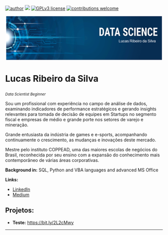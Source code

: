 [![author](https://img.shields.io/badge/author-lucasrs-blue.svg)](https://www.linkedin.com/in/lucas-ribeiro-silva/) [![](https://img.shields.io/badge/python-3.7+-black.svg)](https://www.python.org/downloads/release/python-365/) [![GPLv3 license](https://img.shields.io/badge/License-GPLv3-white.svg)](http://perso.crans.org/besson/LICENSE.html) [![contributions welcome](https://img.shields.io/badge/contributions-welcome-yellow.svg?style=flat)](https://github.com/Lucas-Silva-R/data_science_projects/issues)

<p align="center">
  <img src="banner_lrs2.png" >
</p>

# Lucas Ribeiro da Silva
<sub>*Data Scientist Beginner*</sub>

Sou um profissional com experiência no campo de análise de dados, examinando indicadores de performance estratégicos e gerando insights relevantes para tomada de decisão de equipes em Startups no segmento fiscal e empresas de médio e grande porte nos setores de varejo e mineração.

Grande entusiasta da indústria de games e e-sports, acompanhando continuamente o crescimento, as mudanças e inovações deste mercado.

Mestre pelo instituto COPPEAD, uma das maiores escolas de negócios do Brasil, reconhecida por seu ensino com a expansão do conhecimento mais contemporâneo de várias áreas corporativas.


**Background in:** SQL, Python and VBA languages and advanced MS Office

**Links:**
* [LinkedIn](https://www.linkedin.com/in/lucas-ribeiro-silva/)
* [Medium](https://medium.com/@lucasrsilva1996)


## Projetos:

* **Teste:** https://bit.ly/2L2cMwy

---

